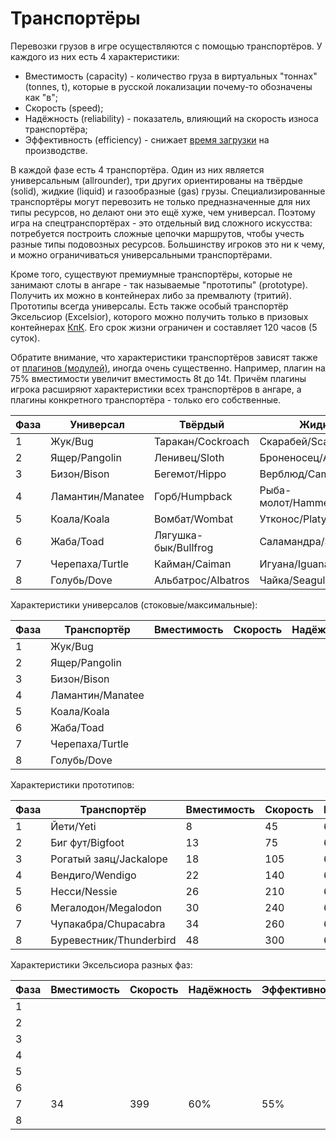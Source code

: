 # Транспортёры

Перевозки грузов в игре осуществляются с помощью транспортёров. У каждого из них есть 4 характеристики:

- Вместимость (capacity) - количество груза в виртуальных "тоннах" (tonnes, t), которые в русской локализации почему-то обозначены как "в";
- Скорость (speed);
- Надёжность (reliability) - показатель, влияющий на скорость износа транспортёра;
- Эффективность (efficiency) - снижает [время загрузки](wt.md) на производстве.

В каждой фазе есть 4 транспортёра. Один из них является универсальным (allrounder), три других ориентированы на твёрдые (solid), жидкие (liquid)
и газообразные (gas) грузы. Специализированные транспортёры могут перевозить не только предназначенные для них типы ресурсов, но делают они это
ещё хуже, чем универсал. Поэтому игра на спецтранспортёрах - это отдельный вид сложного искусства: потребуется построить сложные цепочки маршрутов,
чтобы учесть разные типы подовозных ресурсов. Большинству игроков это ни к чему, и можно ограничиваться универсальными транспортёрами.

Кроме того, существуют премиумные транспортёры, которые не занимают слоты в ангаре - так называемые "прототипы" (prototype). Получить их можно
в контейнерах либо за премвалюту (тритий). Прототипы всегда универсалы. Есть также особый транспортёр Эксельсиор (Excelsior), которого можно
получить только в призовых контейнерах [КпК](cvc.md). Его срок жизни ограничен и составляет 120 часов (5 суток).

Обратите внимание, что характеристики транспортёров зависят также от [плагинов (модулей)](plugins.md), иногда очень существенно. Например,
плагин на 75% вместимости увеличит вместимость 8t до 14t. Причём плагины игрока расширяют характеристики всех транспортёров в ангаре, а плагины
конкретного транспортёра - только его собственные.

 Фаза | Универсал        | Твёрдый              | Жидкий                | Газообразный        | Протип
------|------------------|----------------------|-----------------------|---------------------|-----------------
 1    | Жук/Bug          | Таракан/Cockroach    | Скарабей/Scarab       | Стрекоза/Dragonfly  | Йети/Yeti
 2    | Ящер/Pangolin    | Ленивец/Sloth        | Броненосец/Armadillo  | Муравьед/Aardvark   | Биг фут/Bigfoot
 3    | Бизон/Bison      | Бегемот/Hippo        | Верблюд/Camel         | Полосатик/Razorback | Рогатый заяц/Jackalope
 4    | Ламантин/Manatee | Горб/Humpback        | Рыба-молот/Hammerhead | Кальмар/Calmar      | Вендиго/Wendigo
 5    | Коала/Koala      | Вомбат/Wombat        | Утконос/Platypus      | Кенгуру/Wallaby     | Несси/Nessie
 6    | Жаба/Toad        | Лягушка-бык/Bullfrog | Саламандра/Salamander | Тритон/Newt         | Мегалодон/Megalodon
 7    | Черепаха/Turtle  | Кайман/Caiman        | Игуана/Iguana         | Геккон/Gecko        | Чупакабра/Chupacabra
 8    | Голубь/Dove      | Альбатрос/Albatros   | Чайка/Seagull         | Гриф/Vulture        | Буревестник/Thunderbird

Характеристики универсалов (стоковые/максимальные):

 Фаза | Транспортёр      | Вместимость | Скорость | Надёжность | Эффективность
------|------------------|-------------|----------|------------|-----------------
 1    | Жук/Bug          |             |          |            | 
 2    | Ящер/Pangolin    |             |          |            | 
 3    | Бизон/Bison      |             |          |            | 
 4    | Ламантин/Manatee |             |          |            | 
 5    | Коала/Koala      |             |          |            | 
 6    | Жаба/Toad        |             |          |            | 
 7    | Черепаха/Turtle  |             |          |            | 
 8    | Голубь/Dove      |             |          |            | 

Характеристики прототипов:

 Фаза | Транспортёр             | Вместимость | Скорость | Надёжность | Эффективность
------|-------------------------|-------------|----------|------------|-----------------
 1    | Йети/Yeti               | 8           | 45       | 60%        | 55%
 2    | Биг фут/Bigfoot         | 13          | 75       | 60%        | 55%
 3    | Рогатый заяц/Jackalope  | 18          | 105      | 60%        | 55%
 4    | Вендиго/Wendigo         | 22          | 140      | 60%        | 55%
 5    | Несси/Nessie            | 26          | 210      | 60%        | 55%
 6    | Мегалодон/Megalodon     | 30          | 240      | 60%        | 55%
 7    | Чупакабра/Chupacabra    | 34          | 260      | 60%        | 55%
 8    | Буревестник/Thunderbird | 48          | 300      | 65%        | 60%

Характеристики Эксельсиора разных фаз:

 Фаза | Вместимость | Скорость | Надёжность | Эффективность
------|-------------|----------|------------|-----------------
 1    |             |          |            | 
 2    |             |          |            | 
 3    |             |          |            | 
 4    |             |          |            | 
 5    |             |          |            | 
 6    |             |          |            | 
 7    | 34          | 399      | 60%        | 55%
 8    |             |          |            | 


